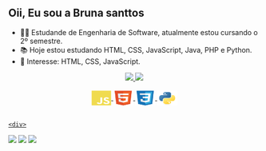 ## Oii, Eu sou a Bruna santtos


- 👩‍💻 Estudande de Engenharia de Software, atualmente estou cursando o 2º semestre. 
- 📚 Hoje estou estudando HTML, CSS, JavaScript, Java, PHP e Python.
- 🎯 Interesse: HTML, CSS, JavaScript.

<div align="center">
  <a href="https://github.com/Brunasanttos">
  <img height="180em" src="https://github-readme-stats.vercel.app/api?username=Brunasanttos&show_icons=false&theme=dracula&include_all_commits=true&count_private=true"/>
  <img height="180em" src="https://github-readme-stats.vercel.app/api/top-langs/?username=Brunasanttos&layout=compact&langs_count=7&theme=dracula"/>
<div style="display: inline_block"><br>
  <img align="center" alt="Bruna-Js" height="30" width="40" src="https://raw.githubusercontent.com/devicons/devicon/master/icons/javascript/javascript-plain.svg">
  <img align="center" alt="Bruna-HTML" height="30" width="40" src="https://raw.githubusercontent.com/devicons/devicon/master/icons/html5/html5-original.svg">
  <img align="center" alt="Bruna-CSS" height="30" width="40" src="https://raw.githubusercontent.com/devicons/devicon/master/icons/css3/css3-original.svg">
  <img align="center" alt="Bruna-Python" height="30" width="40" src="https://raw.githubusercontent.com/devicons/devicon/master/icons/python/python-original.svg">
  
</div>
  
</div>
    
   ##
    
    <div>
  <a href="https://www.instagram.com/karlasts__/ https://discord.com/" target="_blank"><img src="https://img.shields.io/badge/-Instagram-%23E4405F?style=for-the-badge&logo=instagram&logoColor=white" target="_blank"></a>
  <a href = "mailto=brunakarlasantosof@gmail.com"><img src="https://img.shields.io/badge/-Gmail-%23333?style=for-the-badge&logo=gmail&logoColor=white" target="_blank"></a>
  <a href="https://www.linkedin.com/in/bruna-karla-671a27210/" target="_blank"><img src="https://img.shields.io/badge/-LinkedIn-%230077B5?style=for-the-badge&logo=linkedin&logoColor=white" target="_blank"></a> 
    </div>
 

